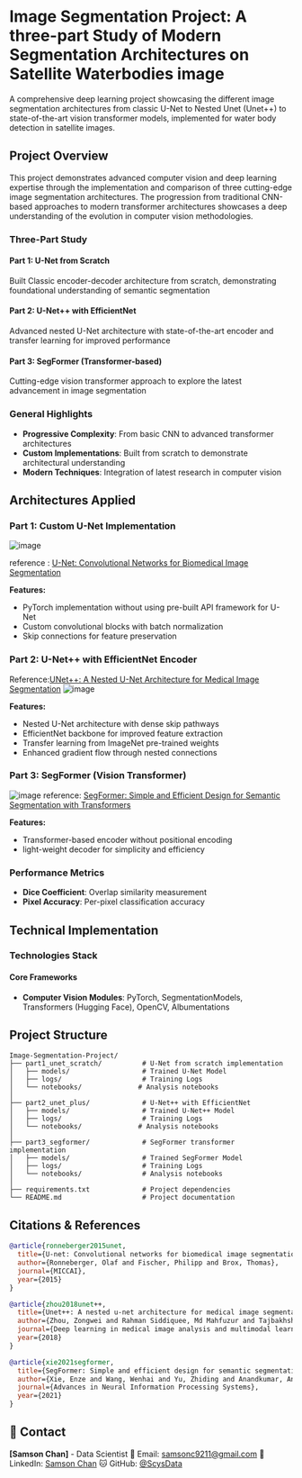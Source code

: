 # Image Segmentation Project: A three-part Study of Modern Segmentation Architectures on Satellite Waterbodies image

A comprehensive deep learning project showcasing the different image segmentation architectures from classic U-Net to Nested Unet (Unet++) to state-of-the-art vision transformer models, implemented for water body detection in satellite images.

## Project Overview

This project demonstrates advanced computer vision and deep learning expertise through the implementation and comparison of three cutting-edge image segmentation architectures. The progression from traditional CNN-based approaches to modern transformer architectures showcases a deep understanding of the evolution in computer vision methodologies.

### Three-Part Study

#### **Part 1: U-Net from Scratch** 
Built Classic encoder-decoder architecture from scratch, demonstrating foundational understanding of semantic segmentation

#### **Part 2: U-Net++ with EfficientNet**
Advanced nested U-Net architecture with state-of-the-art encoder and transfer learning for improved performance

#### **Part 3: SegFormer (Transformer-based)**
Cutting-edge vision transformer approach to explore the latest advancement in image segmentation

### General Highlights
- **Progressive Complexity**: From basic CNN to advanced transformer architectures
- **Custom Implementations**: Built from scratch to demonstrate architectural understanding
- **Modern Techniques**: Integration of latest research in computer vision

## Architectures Applied

### Part 1: Custom U-Net Implementation
![image](https://github.com/user-attachments/assets/3b3fb5b6-1a9a-4d89-bc48-838b9c567bb2)

reference : [U-Net: Convolutional Networks for Biomedical Image Segmentation](https://arxiv.org/abs/1505.04597)

**Features:**
- PyTorch implementation without using pre-built API framework for U-Net
- Custom convolutional blocks with batch normalization
- Skip connections for feature preservation


### Part 2: U-Net++ with EfficientNet Encoder

Reference:[UNet++: A Nested U-Net Architecture for Medical Image Segmentation](https://arxiv.org/abs/1807.10165)
![image](https://github.com/user-attachments/assets/76ba7c7d-0ad4-47f1-a9ba-9b4cfb09e59f)


**Features:**
- Nested U-Net architecture with dense skip pathways
- EfficientNet backbone for improved feature extraction
- Transfer learning from ImageNet pre-trained weights
- Enhanced gradient flow through nested connections

### Part 3: SegFormer (Vision Transformer)

![image](https://github.com/user-attachments/assets/5d1ec429-30b8-417b-910f-17c1d810accc)
reference: [SegFormer: Simple and Efficient Design for Semantic Segmentation with Transformers](https://arxiv.org/abs/1807.10165)

**Features:**
- Transformer-based encoder without positional encoding
- light-weight decoder for simplicity and efficiency


<!---## 📊 Comparative Analysis

### Architecture Comparison

| Model | Parameters | FLOPs | IoU Score | Training Time | Key Advantage |
|-------|------------|-------|-----------|---------------|---------------|
| U-Net | ~31M | 124G | 0.85 | Baseline | Simple, interpretable |
| U-Net++ | ~44M | 152G | 0.89 | +25% | Dense connections |
| SegFormer | ~64M | 180G | 0.92 | +40% | Global context |
-->

### Performance Metrics
- **Dice Coefficient**: Overlap similarity measurement  
- **Pixel Accuracy**: Per-pixel classification accuracy


##  Technical Implementation

### Technologies Stack

#### Core Frameworks
- **Computer Vision Modules**: PyTorch, SegmentationModels, Transformers (Hugging Face), OpenCV, Albumentations


##  Project Structure

```
Image-Segmentation-Project/
├── part1_unet_scratch/          # U-Net from scratch implementation
│   ├── models/                  # Trained U-Net Model
│   ├── logs/                    # Training Logs
│   └── notebooks/              # Analysis notebooks
│
├── part2_unet_plus/             # U-Net++ with EfficientNet
│   ├── models/                  # Trained U-Net++ Model
│   ├── logs/                    # Training Logs
│   └── notebooks/              # Analysis notebooks
│
├── part3_segformer/             # SegFormer transformer implementation
│   ├── models/                  # Trained SegFormer Model
│   ├── logs/                    # Training Logs
│   └── notebooks/               # Analysis notebooks
│
├── requirements.txt             # Project dependencies
└── README.md                    # Project documentation
```

<!---##  Key Results and Demonstrations-->


##  Citations & References

```bibtex
@article{ronneberger2015unet,
  title={U-net: Convolutional networks for biomedical image segmentation},
  author={Ronneberger, Olaf and Fischer, Philipp and Brox, Thomas},
  journal={MICCAI},
  year={2015}
}

@article{zhou2018unet++,
  title={Unet++: A nested u-net architecture for medical image segmentation},
  author={Zhou, Zongwei and Rahman Siddiquee, Md Mahfuzur and Tajbakhsh, Nima and Liang, Jianming},
  journal={Deep learning in medical image analysis and multimodal learning for clinical decision support},
  year={2018}
}

@article{xie2021segformer,
  title={SegFormer: Simple and efficient design for semantic segmentation with transformers},
  author={Xie, Enze and Wang, Wenhai and Yu, Zhiding and Anandkumar, Anima and Alvarez, Jose M and Luo, Ping},
  journal={Advances in Neural Information Processing Systems},
  year={2021}
}
```

## 📧 Contact

**[Samson Chan]** - Data Scientist 
📧 Email: samsonc9211@gmail.com
💼 LinkedIn: [Samson Chan](www.linkedin.com/in/samson-chan-data-science)
🐱 GitHub: [@ScysData](https://github.com/ScysData)  


